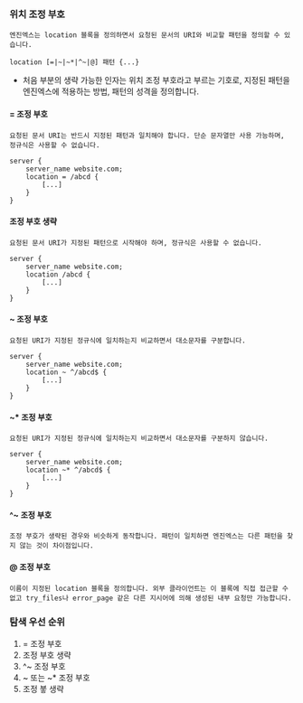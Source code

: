 ### 위치 조정 부호

```
엔진엑스는 location 블록을 정의하면서 요청된 문서의 URI와 비교할 패턴을 정의할 수 있습니다.
```


`location [=|~|~*|^~|@] 패턴 {...}`

- 처음 부분의 생략 가능한 인자는 위치 조정 부호라고 부르는 기호로, 지정된 패턴을 엔진엑스에 적용하는 방법, 패턴의 성격을 정의합니다.


#### = 조정 부호
`요청된 문서 URI는 반드시 지정된 패턴과 일치해야 합니다. 단순 문자열만 사용 가능하며, 정규식은 사용할 수 없습니다.`

```
server {
    server_name website.com;
    location = /abcd {
        [...]
    }
}
```


#### 조정 부호 생략
`요청된 문서 URI가 지정된 패턴으로 시작해야 하며, 정규식은 사용할 수 없습니다.`

```
server {
    server_name website.com;
    location /abcd {
        [...]
    }
}
```

#### ~ 조정 부호
`요청된 URI가 지정된 정규식에 일치하는지 비교하면서 대소문자를 구분합니다.`

```
server {
    server_name website.com;
    location ~ ^/abcd$ {
        [...]
    }
}
```

#### ~* 조정 부호
`요청된 URI가 지정된 정규식에 일치하는지 비교하면서 대소문자를 구분하지 않습니다.`

```
server {
    server_name website.com;
    location ~* ^/abcd$ {
        [...]
    }
}
```

#### ^~ 조정 부호
`조정 부호가 생략된 경우와 비슷하게 동작합니다. 패턴이 일치하면 엔진엑스는 다른 패턴을 찾지 않는 것이 차이점입니다.`

#### @ 조정 부호
`이름이 지정된 location 블록을 정의합니다. 외부 클라이언트는 이 블록에 직접 접근할 수 없고 try_files나 error_page 같은 다른 지시어에 의해 생성된 내부 요청만 가능합니다.`



### 탐색 우선 순위
1. = 조정 부호
2. 조정 부호 생략
3. ^~ 조정 부호
4. ~ 또는 ~* 조정 부호
5. 조정 붛 생략
